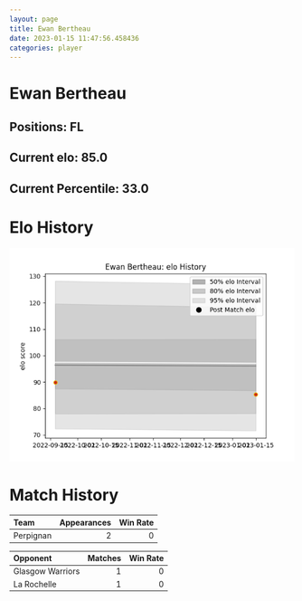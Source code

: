 ```yaml
---  
layout: page  
title: Ewan Bertheau  
date: 2023-01-15 11:47:56.458436  
categories: player  
---
```

# Ewan Bertheau

## Positions: FL

## Current elo: 85.0

## Current Percentile: 33.0

# Elo History


![elo history](history_EwanBertheau.png)
# Match History


| Team      |   Appearances |   Win Rate |
|:----------|--------------:|-----------:|
| Perpignan |             2 |          0 |

| Opponent         |   Matches |   Win Rate |
|:-----------------|----------:|-----------:|
| Glasgow Warriors |         1 |          0 |
| La Rochelle      |         1 |          0 |
